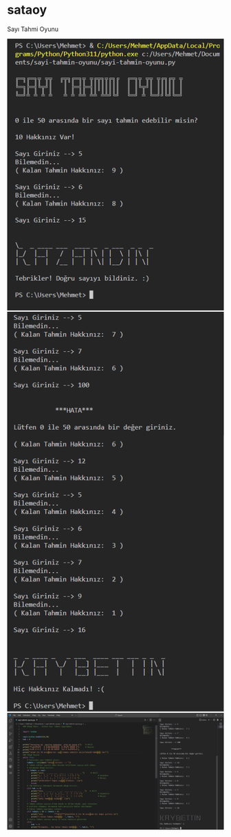 # sataoy
Sayı Tahmi Oyunu

![alt text](https://raw.githubusercontent.com/reignofshadovv/sataoy/main/screenshots/Ekran%20g%C3%B6r%C3%BCnt%C3%BCs%C3%BC_20221215_024320.png)
![alt text](https://raw.githubusercontent.com/reignofshadovv/sataoy/main/screenshots/Ekran%20g%C3%B6r%C3%BCnt%C3%BCs%C3%BC_20221215_024438.png)
![alt text](https://raw.githubusercontent.com/reignofshadovv/sataoy/main/screenshots/Ekran%20g%C3%B6r%C3%BCnt%C3%BCs%C3%BC_20221215_024451.png)
